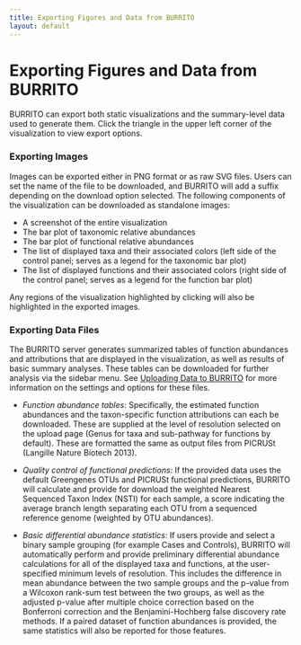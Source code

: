 ```yaml
---
title: Exporting Figures and Data from BURRITO
layout: default
---
```

# Exporting Figures and Data from BURRITO

BURRITO can export both static visualizations and the summary-level data used to generate them. Click the triangle in the upper left corner of the visualization to view export options. 

### Exporting Images

Images can be exported either in PNG format or as raw SVG files. Users can set the name of the file to be downloaded, and BURRITO will add a suffix depending on the download option selected. 
The following components of the visualization can be downloaded as standalone images:

- A screenshot of the entire visualization
- The bar plot of taxonomic relative abundances
- The bar plot of functional relative abundances
- The list of displayed taxa and their associated colors (left side of the control panel; serves as a legend for the taxonomic bar plot)
- The list of displayed functions and their associated colors (right side of the control panel; serves as a legend for the function bar plot)

Any regions of the visualization highlighted by clicking will also be highlighted in the exported images.

### Exporting Data Files

The BURRITO server generates summarized tables of function abundances and attributions that are displayed in the visualization, as well as results of basic summary analyses. These tables can be downloaded for further analysis 
via the sidebar menu. See [Uploading Data to BURRITO](data_input.html) for more information on the settings and options for these files.

- *Function abundance tables*: 
Specifically, the estimated function abundances and the taxon-specific function attributions can each be downloaded. These are supplied at the level of resolution selected on the upload page 
(Genus for taxa and sub-pathway for functions by default). These are formatted the same as output files from PICRUSt (Langille Nature Biotech 2013). 

- *Quality control of functional predictions*: If the provided data uses the default Greengenes OTUs and PICRUSt functional predictions, BURRITO will calculate and 
provide for download the weighted Nearest Sequenced Taxon Index (NSTI) for each sample, a score indicating the average branch length separating each OTU from a sequenced reference genome (weighted
by OTU abundances).

- *Basic differential abundance statistics*: If users provide and select a binary sample grouping (for example Cases and Controls), BURRITO will automatically perform and provide preliminary differential abundance calculations
for all of the displayed taxa and functions, at the user-specified minimum levels of resolution. This includes the difference in mean abundance between the two sample groups and the p-value from a Wilcoxon rank-sum test between the two groups, 
as well as the adjusted p-value after multiple choice correction based on the Bonferroni correction and the Benjamini-Hochberg false discovery rate methods. If a paired dataset of function abundances is provided, 
the same statistics will also be reported for those features.